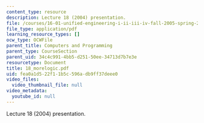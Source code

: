 ```yaml
---
content_type: resource
description: Lecture 18 (2004) presentation.
file: /courses/16-01-unified-engineering-i-ii-iii-iv-fall-2005-spring-2006/fea0a1d522f11b5c596adb9ff37deee0_18_morelogic.pdf
file_type: application/pdf
learning_resource_types: []
ocw_type: OCWFile
parent_title: Computers and Programming
parent_type: CourseSection
parent_uid: 34c4c991-4bb5-d251-50ee-34713d7b7e3e
resourcetype: Document
title: 18_morelogic.pdf
uid: fea0a1d5-22f1-1b5c-596a-db9ff37deee0
video_files:
  video_thumbnail_file: null
video_metadata:
  youtube_id: null
---
```

Lecture 18 (2004) presentation.

